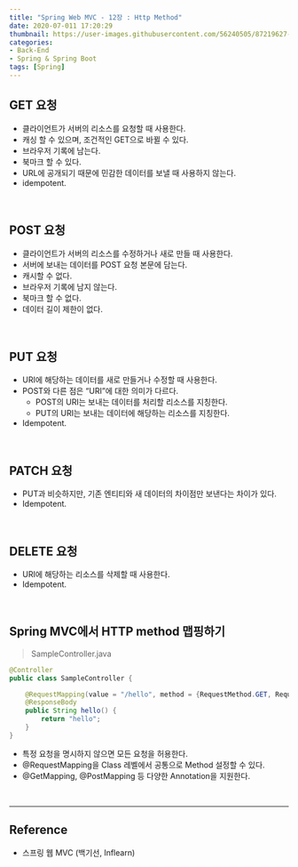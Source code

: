 ```yaml
---
title: "Spring Web MVC - 12장 : Http Method"
date: 2020-07-011 17:20:29
thumbnail: https://user-images.githubusercontent.com/56240505/87219627-c1f8af80-c397-11ea-96bb-83c3f59b7229.png
categories:
- Back-End
- Spring & Spring Boot
tags: [Spring]
---
```


## GET 요청

*	클라이언트가 서버의 리소스를 요청할 때 사용한다.
*	캐싱 할 수 있으며, 조건적인 GET으로 바뀔 수 있다.
*	브라우저 기록에 남는다.
*	북마크 할 수 있다.
*	URL에 공개되기 때문에 민감한 데이터를 보낼 때 사용하지 않는다.
*	idempotent.

<br>

## POST 요청

*	클라이언트가 서버의 리소스를 수정하거나 새로 만들 때 사용한다.
*	서버에 보내는 데이터를 POST 요청 본문에 담는다.
*	캐시할 수 없다.
*	브라우저 기록에 남지 않는다.
*	북마크 할 수 없다.
*	데이터 길이 제한이 없다.

<br>

## PUT 요청

*	URI에 해당하는 데이터를 새로 만들거나 수정할 때 사용한다.
*	POST와 다른 점은 “URI”에 대한 의미가 다르다.
	*	POST의 URI는 보내는 데이터를 처리할 리소스를 지칭한다.
	*	PUT의 URI는 보내는 데이터에 해당하는 리소스를 지칭한다.
* Idempotent.

<br>

## PATCH 요청

*	PUT과 비슷하지만, 기존 엔티티와 새 데이터의 차이점만 보낸다는 차이가 있다.
*	Idempotent.

<br>

## DELETE 요청

*	URI에 해당하는 리소스를 삭제할 때 사용한다.
*	Idempotent.

<br>

## Spring MVC에서 HTTP method 맵핑하기

> SampleController.java

```java
@Controller
public class SampleController {

    @RequestMapping(value = "/hello", method = {RequestMethod.GET, RequestMethod.PUT})
    @ResponseBody
    public String hello() {
        return "hello";
    }
}
```

-	특정 요청을 명시하지 않으면 모든 요청을 허용한다.
-	@RequestMapping을 Class 레벨에서 공통으로 Method 설정할 수 있다.
-	@GetMapping, @PostMapping 등 다양한 Annotation을 지원한다.

<br>

---

## Reference

*	스프링 웹 MVC (백기선, Inflearn)
